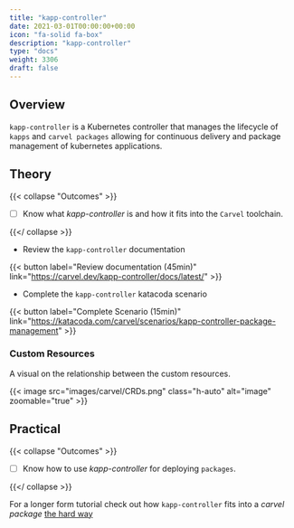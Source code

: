 ```yaml
---
title: "kapp-controller"
date: 2021-03-01T00:00:00+00:00
icon: "fa-solid fa-box"
description: "kapp-controller"
type: "docs"
weight: 3306
draft: false
---
```


## Overview

`kapp-controller` is a Kubernetes controller that manages the lifecycle of `kapps` and `carvel packages` allowing for continuous delivery and package management of kubernetes applications.

## Theory

{{< collapse "Outcomes" >}}

- [ ] Know what _kapp-controller_ is and how it fits into the `Carvel` toolchain.

{{</ collapse >}}

- Review the `kapp-controller` documentation

{{< button label="Review documentation (45min)" link="https://carvel.dev/kapp-controller/docs/latest/" >}}
<br/>

- Complete the `kapp-controller` katacoda scenario

{{< button label="Complete Scenario (15min)" link="https://katacoda.com/carvel/scenarios/kapp-controller-package-management" >}}
<br/>

### Custom Resources

A visual on the relationship between the custom resources.

{{< image src="images/carvel/CRDs.png" class="h-auto" alt="image" zoomable="true" >}}

## Practical

{{< collapse "Outcomes" >}}

- [ ] Know how to use _kapp-controller_ for deploying `packages`.

{{</ collapse >}}

For a longer form tutorial check out how `kapp-controller` fits into a _carvel package_ [the hard way](../tutorial)
